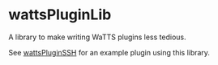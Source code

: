 wattsPluginLib
====

A library to make writing WaTTS plugins less tedious.

See [wattsPluginSSH](https://github.com/watts-kit/wattsPluginSSH) for an example plugin using this library.
